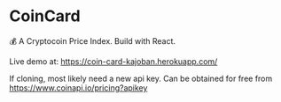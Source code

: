 # CoinCard

💰 A Cryptocoin Price Index. Build with React.

Live demo at:
https://coin-card-kajoban.herokuapp.com/

If cloning, most likely need a new api key.
Can be obtained for free from
https://www.coinapi.io/pricing?apikey

